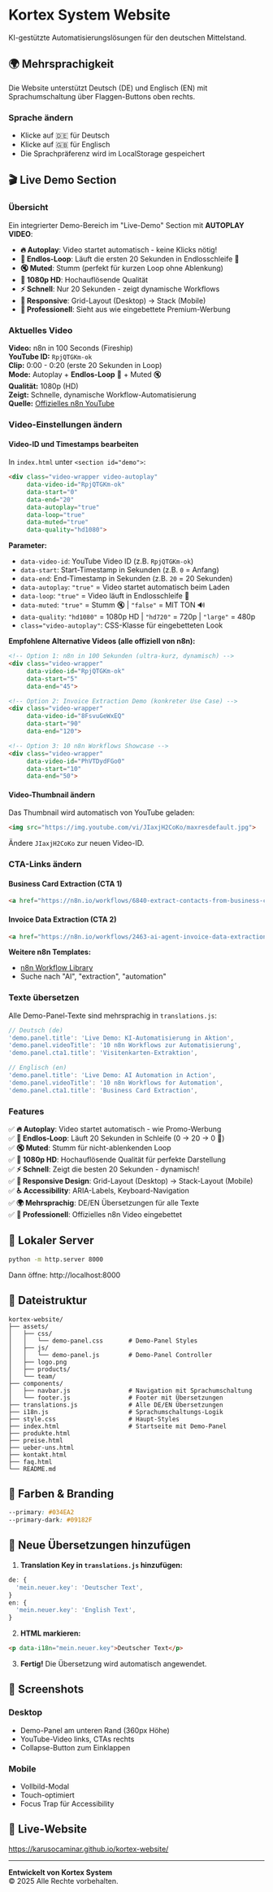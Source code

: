 # Kortex System Website

KI-gestützte Automatisierungslösungen für den deutschen Mittelstand.

## 🌍 Mehrsprachigkeit

Die Website unterstützt Deutsch (DE) und Englisch (EN) mit Sprachumschaltung über Flaggen-Buttons oben rechts.

### Sprache ändern
- Klicke auf 🇩🇪 für Deutsch
- Klicke auf 🇬🇧 für Englisch
- Die Sprachpräferenz wird im LocalStorage gespeichert

## 🎬 Live Demo Section

### Übersicht
Ein integrierter Demo-Bereich im "Live-Demo" Section mit **AUTOPLAY VIDEO**:
- **🔥 Autoplay**: Video startet automatisch - keine Klicks nötig!
- **🔄 Endlos-Loop**: Läuft die ersten 20 Sekunden in Endlosschleife 🔁
- **🔇 Muted**: Stumm (perfekt für kurzen Loop ohne Ablenkung)
- **🎥 1080p HD**: Hochauflösende Qualität
- **⚡ Schnell**: Nur 20 Sekunden - zeigt dynamische Workflows
- **📱 Responsive**: Grid-Layout (Desktop) → Stack (Mobile)
- **🎨 Professionell**: Sieht aus wie eingebettete Premium-Werbung

### Aktuelles Video

**Video:** n8n in 100 Seconds (Fireship)  
**YouTube ID:** `RpjQTGKm-ok`  
**Clip:** 0:00 - 0:20 (erste 20 Sekunden in Loop)  
**Mode:** Autoplay + **Endlos-Loop** 🔄 + Muted 🔇  
**Qualität:** 1080p (HD)  
**Zeigt:** Schnelle, dynamische Workflow-Automatisierung  
**Quelle:** [Offizielles n8n YouTube](https://youtu.be/RpjQTGKm-ok)

### Video-Einstellungen ändern

#### Video-ID und Timestamps bearbeiten
In `index.html` unter `<section id="demo">`:

```html
<div class="video-wrapper video-autoplay" 
     data-video-id="RpjQTGKm-ok" 
     data-start="0" 
     data-end="20"
     data-autoplay="true"
     data-loop="true"
     data-muted="true"
     data-quality="hd1080">
```

**Parameter:**
- `data-video-id`: YouTube Video ID (z.B. `RpjQTGKm-ok`)
- `data-start`: Start-Timestamp in Sekunden (z.B. `0` = Anfang)
- `data-end`: End-Timestamp in Sekunden (z.B. `20` = 20 Sekunden)
- `data-autoplay`: `"true"` = Video startet automatisch beim Laden
- `data-loop`: `"true"` = Video läuft in Endlosschleife 🔄
- `data-muted`: `"true"` = Stumm 🔇 | `"false"` = MIT TON 🔊
- `data-quality`: `"hd1080"` = 1080p HD | `"hd720"` = 720p | `"large"` = 480p
- `class="video-autoplay"`: CSS-Klasse für eingebetteten Look

**Empfohlene Alternative Videos (alle offiziell von n8n):**
```html
<!-- Option 1: n8n in 100 Sekunden (ultra-kurz, dynamisch) -->
<div class="video-wrapper" 
     data-video-id="RpjQTGKm-ok" 
     data-start="5" 
     data-end="45">

<!-- Option 2: Invoice Extraction Demo (konkreter Use Case) -->
<div class="video-wrapper" 
     data-video-id="8FsvuGeWxEQ" 
     data-start="90" 
     data-end="120">

<!-- Option 3: 10 n8n Workflows Showcase -->
<div class="video-wrapper" 
     data-video-id="PhVTDydFGo0" 
     data-start="10" 
     data-end="50">
```

#### Video-Thumbnail ändern
Das Thumbnail wird automatisch von YouTube geladen:
```html
<img src="https://img.youtube.com/vi/JIaxjH2CoKo/maxresdefault.jpg">
```

Ändere `JIaxjH2CoKo` zur neuen Video-ID.

### CTA-Links ändern

#### Business Card Extraction (CTA 1)
```html
<a href="https://n8n.io/workflows/6840-extract-contacts-from-business-cards-to-google-sheets-with-gpt4o/">
```

#### Invoice Data Extraction (CTA 2)
```html
<a href="https://n8n.io/workflows/2463-ai-agent-invoice-data-extraction-chatgpt/">
```

**Weitere n8n Templates:**
- [n8n Workflow Library](https://n8n.io/workflows/)
- Suche nach "AI", "extraction", "automation"

### Texte übersetzen

Alle Demo-Panel-Texte sind mehrsprachig in `translations.js`:

```javascript
// Deutsch (de)
'demo.panel.title': 'Live Demo: KI-Automatisierung in Aktion',
'demo.panel.videoTitle': '10 n8n Workflows zur Automatisierung',
'demo.panel.cta1.title': 'Visitenkarten-Extraktion',

// Englisch (en)
'demo.panel.title': 'Live Demo: AI Automation in Action',
'demo.panel.videoTitle': '10 n8n Workflows for Automation',
'demo.panel.cta1.title': 'Business Card Extraction',
```

### Features

✅ **🔥 Autoplay**: Video startet automatisch - wie Promo-Werbung  
✅ **🔄 Endlos-Loop**: Läuft 20 Sekunden in Schleife (0 → 20 → 0 🔁)  
✅ **🔇 Muted**: Stumm für nicht-ablenkenden Loop  
✅ **🎥 1080p HD**: Hochauflösende Qualität für perfekte Darstellung  
✅ **⚡ Schnell**: Zeigt die besten 20 Sekunden - dynamisch!  
✅ **📱 Responsive Design**: Grid-Layout (Desktop) → Stack-Layout (Mobile)  
✅ **♿ Accessibility**: ARIA-Labels, Keyboard-Navigation  
✅ **🌍 Mehrsprachig**: DE/EN Übersetzungen für alle Texte  
✅ **💼 Professionell**: Offizielles n8n Video eingebettet  


## 🚀 Lokaler Server

```bash
python -m http.server 8000
```

Dann öffne: http://localhost:8000

## 📁 Dateistruktur

```
kortex-website/
├── assets/
│   ├── css/
│   │   └── demo-panel.css       # Demo-Panel Styles
│   ├── js/
│   │   └── demo-panel.js        # Demo-Panel Controller
│   ├── logo.png
│   ├── products/
│   └── team/
├── components/
│   ├── navbar.js                # Navigation mit Sprachumschaltung
│   └── footer.js                # Footer mit Übersetzungen
├── translations.js              # Alle DE/EN Übersetzungen
├── i18n.js                      # Sprachumschaltungs-Logik
├── style.css                    # Haupt-Styles
├── index.html                   # Startseite mit Demo-Panel
├── produkte.html
├── preise.html
├── ueber-uns.html
├── kontakt.html
├── faq.html
└── README.md
```

## 🎨 Farben & Branding

```css
--primary: #034EA2
--primary-dark: #09182F
```

## 📝 Neue Übersetzungen hinzufügen

1. **Translation Key in `translations.js` hinzufügen:**
```javascript
de: {
  'mein.neuer.key': 'Deutscher Text',
}
en: {
  'mein.neuer.key': 'English Text',
}
```

2. **HTML markieren:**
```html
<p data-i18n="mein.neuer.key">Deutscher Text</p>
```

3. **Fertig!** Die Übersetzung wird automatisch angewendet.

## 📸 Screenshots

### Desktop
- Demo-Panel am unteren Rand (360px Höhe)
- YouTube-Video links, CTAs rechts
- Collapse-Button zum Einklappen

### Mobile
- Vollbild-Modal
- Touch-optimiert
- Focus Trap für Accessibility

## 🔗 Live-Website

https://karusocaminar.github.io/kortex-website/

---

**Entwickelt von Kortex System**  
© 2025 Alle Rechte vorbehalten.
